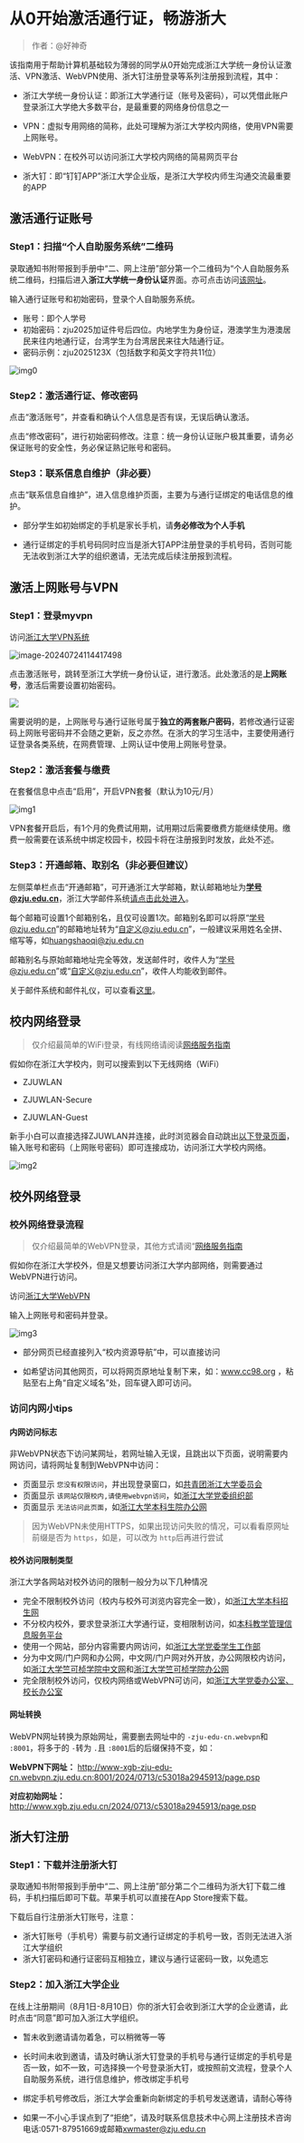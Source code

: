 # 从0开始激活通行证，畅游浙大

> 作者：@好神奇

该指南用于帮助计算机基础较为薄弱的同学从0开始完成浙江大学统一身份认证激活、VPN激活、WebVPN使用、浙大钉注册登录等系列注册报到流程，其中：

- 浙江大学统一身份认证：即浙江大学通行证（账号及密码），可以凭借此账户登录浙江大学绝大多数平台，是最重要的网络身份信息之一

- VPN：虚拟专用网络的简称，此处可理解为浙江大学校内网络，使用VPN需要上网账号。

- WebVPN：在校外可以访问浙江大学校内网络的简易网页平台

- 浙大钉：即“钉钉APP”浙江大学企业版，是浙江大学校内师生沟通交流最重要的APP

## 激活通行证账号

### Step1：扫描“个人自助服务系统”二维码

录取通知书附带报到手册中“二、网上注册”部分第一个二维码为“个人自助服务系统二维码，扫描后进入**浙江大学统一身份认证**界面。亦可点击访问[该网址](https://zjuam.zju.edu.cn/zjuam-main/)。

输入通行证账号和初始密码，登录个人自助服务系统。

- 账号：即个人学号
- 初始密码：zju2025加证件号后四位。内地学生为身份证，港澳学生为港澳居民来往内地通行证，台湾学生为台湾居民来往大陆通行证。
- 密码示例：zju2025123X（包括数字和英文字符共11位）

![img0](./assets/network_detailed/Clipboard_2024-07-23-21-20-17.webp)

### Step2：激活通行证、修改密码

点击“激活账号”，并查看和确认个人信息是否有误，无误后确认激活。

点击“修改密码”，进行初始密码修改。注意：统一身份认证账户极其重要，请务必保证账号的安全性，务必保证熟记账号和密码。

### Step3：联系信息自维护（非必要）

点击“联系信息自维护”，进入信息维护页面，主要为与通行证绑定的电话信息的维护。

- 部分学生如初始绑定的手机是家长手机，请**务必修改为个人手机**

- 通行证绑定的手机号码同时应当是浙大钉APP注册登录的手机号码，否则可能无法收到浙江大学的组织邀请，无法完成后续注册报到流程。

## 激活上网账号与VPN

### Step1：登录myvpn

访问[浙江大学VPN系统](https://myvpn.zju.edu.cn/)

![image-20240724114417498](./assets/image-20240724114417498.png)

点击激活账号，跳转至浙江大学统一身份认证，进行激活。此处激活的是**上网账号**，激活后需要设置初始密码。

![](./assets/vpn_account.webp)

需要说明的是，上网账号与通行证账号属于**独立的两套账户密码**，若修改通行证密码上网账号密码并不会随之更新，反之亦然。在浙大的学习生活中，主要使用通行证登录各类系统，在网费管理、上网认证中使用上网账号登录。

### Step2：激活套餐与缴费

在套餐信息中点击“启用”，开启VPN套餐（默认为10元/月）

![img1](./assets/Clipboard_2024-07-23-21-30-36.webp)

VPN套餐开启后，有1个月的免费试用期，试用期过后需要缴费方能继续使用。缴费一般需要在该系统中绑定校园卡，校园卡将在注册报到时发放，此处不述。

### Step3：开通邮箱、取别名（非必要但建议）

左侧菜单栏点击“开通邮箱”，可开通浙江大学邮箱，默认邮箱地址为**学号@zju.edu.cn**，浙江大学邮件系统[请点击此处进入](https://mail.zju.edu.cn/)。

每个邮箱可设置1个邮箱别名，且仅可设置1次。邮箱别名即可以将原“学号@zju.edu.cn”的邮箱地址转为“自定义@zju.edu.cn”，一般建议采用姓名全拼、缩写等，如[huangshaoqi@zju.edu.cn](mailto:huangshaoqi@zju.edu.cn)

邮箱别名与原始邮箱地址完全等效，发送邮件时，收件人为“学号@zju.edu.cn”或“自定义@zju.edu.cn”，收件人均能收到邮件。

关于邮件系统和邮件礼仪，可以查看[这里](./learning/email_etiquette.md)。

## 校内网络登录

> 仅介绍最简单的WiFi登录，有线网络请阅读[网络服务指南](./life/network.md)

假如你在浙江大学校内，则可以搜索到以下无线网络（WiFi）

- ZJUWLAN

- ZJUWLAN-Secure

- ZJUWLAN-Guest

新手小白可以直接选择ZJUWLAN并连接，此时浏览器会自动跳出[以下登录页面](https://net3.zju.edu.cn)，输入账号和密码（上网账号密码）即可连接成功，访问浙江大学校内网络。

![img2](./assets/network_detailed/Clipboard_2024-07-23-21-43-10.webp)

## 校外网络登录

### 校外网络登录流程

> 仅介绍最简单的WebVPN登录，其他方式请阅“[网络服务指南](./life/network.md)

假如你在浙江大学校外，但是又想要访问浙江大学内部网络，则需要通过WebVPN进行访问。

访问[浙江大学WebVPN](https://webvpn.zju.edu.cn/)

输入上网账号和密码并登录。

![img3](./assets/network_detailed/Clipboard_2024-07-23-21-47-00.webp)

- 部分网页已经直接列入“校内资源导航”中，可以直接访问

- 如希望访问其他网页，可以将网页原地址复制下来，如：www.cc98.org ，粘贴至右上角“自定义域名”处，回车键入即可访问。

### 访问内网小tips

#### 内网访问标志

非WebVPN状态下访问某网址，若网址输入无误，且跳出以下页面，说明需要内网访问，请将网址复制到WebVPN中访问：

- 页面显示 `您没有权限访问`，并出现登录窗口，如[共青团浙江大学委员会](https://zjutw.zju.edu.cn/main.psp)
- 页面显示 `该网站仅限校内,请使用webvpn访问`，如[浙江大学党委组织部](http://dwzzb.zju.edu.cn/)
- 页面显示 `无法访问此页面`，如[浙江大学本科生院办公网](http://bksy.zju.edu.cn/main.htm)

> 因为WebVPN未使用HTTPS，如果出现访问失败的情况，可以看看原网址前缀是否为 `https`，如是，可以改为 `http`后再进行尝试

#### 校外访问限制类型

浙江大学各网站对校外访问的限制一般分为以下几种情况

- 完全不限制校外访问（校内与校外可浏览内容完全一致），如[浙江大学本科招生网](https://zdzsc.zju.edu.cn/)
- 不分校内校外，要求登录浙江大学通行证，变相限制访问，如[本科教学管理信息服务平台](http://zdbk.zju.edu.cn/)
- 使用一个网站，部分内容需要内网访问，如[浙江大学党委学生工作部](http://www.xgb.zju.edu.cn/)
- 分为中文网/门户网和办公网，中文网/门户网对外开放，办公网限校内访问，如[浙江大学竺可桢学院中文网](http://ckc.zju.edu.cn/)和[浙江大学竺可桢学院办公网](http://office.ckc.zju.edu.cn/)
- 完全限制校外访问，仅校内网络或WebVPN可访问，如[浙江大学党委办公室、校长办公室](http://office.zju.edu.cn/)

#### 网址转换

WebVPN网址转换为原始网址，需要删去网址中的 `-zju-edu-cn.webvpn`和 `:8001`，将多于的 `-`转为 `.`且 `:8001`后的后缀保持不变，如：

**WebVPN下网址：** http://www-xgb-zju-edu-cn.webvpn.zju.edu.cn:8001/2024/0713/c53018a2945913/page.psp

**对应初始网址：** http://www.xgb.zju.edu.cn/2024/0713/c53018a2945913/page.psp

## 浙大钉注册

### Step1：下载并注册浙大钉

录取通知书附带报到手册中“二、网上注册”部分第二个二维码为浙大钉下载二维码，手机扫描后即可下载。苹果手机可以直接在App Store搜索下载。

下载后自行注册浙大钉账号，注意：

- 浙大钉账号（手机号）需要与前文通行证绑定的手机号一致，否则无法进入浙江大学组织
- 浙大钉密码和通行证密码互相独立，建议与通行证密码一致，以免遗忘

### Step2：加入浙江大学企业

在线上注册期间（8月1日-8月10日）你的浙大钉会收到浙江大学的企业邀请，此时点击“同意”即可加入浙江大学组织。

- 暂未收到邀请请勿着急，可以稍微等一等

- 长时间未收到邀请，请及时确认浙大钉登录的手机号与通行证绑定的手机号是否一致，如不一致，可选择换一个号登录浙大钉，或按照前文流程，登录个人自助服务系统，进行信息维护，修改绑定手机号

- 绑定手机号修改后，浙江大学会重新向新绑定的手机号发送邀请，请耐心等待

- 如果一不小心手误点到了“拒绝”，请及时联系信息技术中心网上注册技术咨询电话:0571-87951669或邮箱[xwmaster@zju.edu.cn](mailto:xwmaster@zju.edu.cn)
